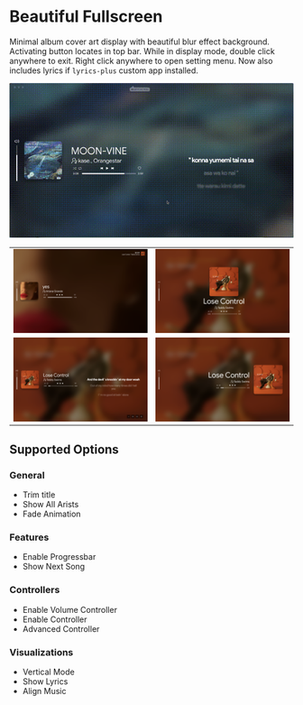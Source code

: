 # Beautiful Fullscreen

Minimal album cover art display with beautiful blur effect background. Activating button locates in top bar. While in display mode, double click anywhere to exit. Right click anywhere to open setting menu. Now also includes lyrics if `lyrics-plus` custom app installed.

![Screenshot](https://raw.githubusercontent.com/Oein/beautifulfullscreen/main/marketplace/preview.gif)

|                                                                                                  |                                                                                                  |
| ------------------------------------------------------------------------------------------------ | ------------------------------------------------------------------------------------------------ |
| ![Screenshot](https://raw.githubusercontent.com/Oein/beautifulfullscreen/main/screenshots/1.png) | ![Screenshot](https://raw.githubusercontent.com/Oein/beautifulfullscreen/main/screenshots/2.png) |
| ![Screenshot](https://raw.githubusercontent.com/Oein/beautifulfullscreen/main/screenshots/3.png) | ![Screenshot](https://raw.githubusercontent.com/Oein/beautifulfullscreen/main/screenshots/4.png) |

## Supported Options

### General

- Trim title
- Show All Arists
- Fade Animation

### Features

- Enable Progressbar
- Show Next Song

### Controllers

- Enable Volume Controller
- Enable Controller
- Advanced Controller

### Visualizations

- Vertical Mode
- Show Lyrics
- Align Music
